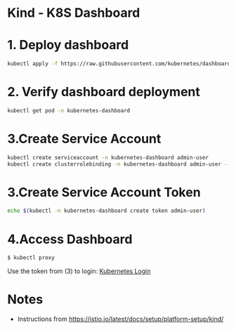 # Kind - K8S Dashboard  

# 1. Deploy dashboard

````bash
kubectl apply -f https://raw.githubusercontent.com/kubernetes/dashboard/v2.7.0/aio/deploy/recommended.yaml

````
# 2. Verify dashboard deployment

````bash
kubectl get pod -n kubernetes-dashboard
````

# 3.Create Service Account

````bash
kubectl create serviceaccount -n kubernetes-dashboard admin-user
kubectl create clusterrolebinding -n kubernetes-dashboard admin-user --clusterrole cluster-admin --serviceaccount=kubernetes-dashboard:admin-user

````

# 3.Create Service Account Token

````bash
echo $(kubectl -n kubernetes-dashboard create token admin-user)

````

# 4.Access Dashboard

````bash
$ kubectl proxy
````

Use the token from (3) to login:
[Kubernetes Login](http://localhost:8001/api/v1/namespaces/kubernetes-dashboard/services/https:kubernetes-dashboard:/proxy/)

# Notes
- Instructions from https://istio.io/latest/docs/setup/platform-setup/kind/

